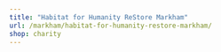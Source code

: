 ```yaml
---
title: "Habitat for Humanity ReStore Markham"
url: /markham/habitat-for-humanity-restore-markham/
shop: charity
---
```

